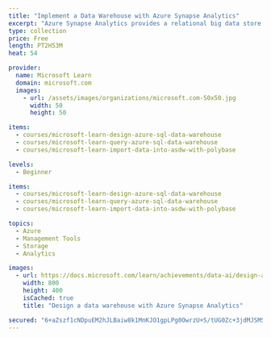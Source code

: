 ```yaml
---
title: "Implement a Data Warehouse with Azure Synapse Analytics"
excerpt: "Azure Synapse Analytics provides a relational big data store that can scale to Petabytes of data. In this learning path, you will learn how Azure Synapse Analytics can achieve this scale with its’ Massively Parallel Processing (MPP) architecture. Create a data warehouse in minutes and use familiar querying language to build reports. Load massive amounts of data in minutes, and ensure that your data warehouse is secure."
type: collection
price: Free
length: PT2H53M
heat: 54

provider:
  name: Microsoft Learn
  domain: microsoft.com
  images:
    - url: /assets/images/organizations/microsoft.com-50x50.jpg
      width: 50
      height: 50

items:
  - courses/microsoft-learn-design-azure-sql-data-warehouse
  - courses/microsoft-learn-query-azure-sql-data-warehouse
  - courses/microsoft-learn-import-data-into-asdw-with-polybase

levels:
  - Beginner

items:
  - courses/microsoft-learn-design-azure-sql-data-warehouse
  - courses/microsoft-learn-query-azure-sql-data-warehouse
  - courses/microsoft-learn-import-data-into-asdw-with-polybase

topics:
  - Azure
  - Management Tools
  - Storage
  - Analytics

images:
  - url: https://docs.microsoft.com/learn/achievements/data-ai/design-azure-sql-data-warehouse-badge-social.png
    width: 800
    height: 400
    isCached: true
    title: "Design a data warehouse with Azure Synapse Analytics"

secured: "6+aZszf1cNDpuEM2hJLBaiw8k1MnKJO1gpLPg0OwrzU+S/tUG0Zc+3jdMJSMSNLONhXEF7Lz3VZELOqNXm/acajguTEEGeBsA+YznxXXPElH9psFQufl+tmKNpHYNuqL/bdq50DmvJQnfVDwP/n4yWN5wq+wj01Xvql4jkpuFKiOgvlDb3Dv1kYVebMH3+zSTInXKzt42QSlQTHXfsxMrhFYEybysQy8Q/hGe6tiumQVJ/RA0WyyLXzUDtZ0C/sbeIEWcTpLOH/ox7Z/+55lWBcg9Ay4eERfdQnHWHfN8XmKixVlBzQQ8u1Kg6jTApOP+Yh9xJ7Sp0kylQyZvHurdQ==;2QzjObm6mypLW153zv75mw=="
---
```


